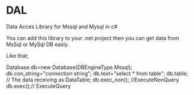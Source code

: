 # DAL
Data Acces Library for Mssql and Mysql in c#

You can add this library to your .net project then you can get data from MsSql or MySql DB easly.

Like that;

Database db=new Database(DBEngineType.Mssql);
db.con_string="connection string";
db.text="select * from table";
db.table; // The data receiving as DataTable;
db.exec_non(); //ExecuteNonQuery
db.exec();// ExecuteQuery
